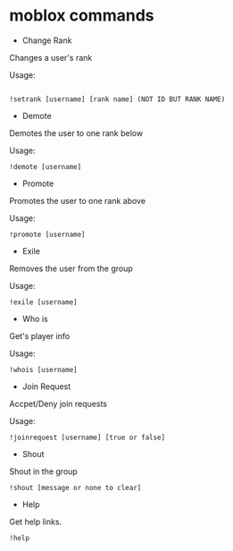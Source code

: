 # moblox commands

- Change Rank

Changes a user's rank

Usage:

```

!setrank [username] [rank name] (NOT ID BUT RANK NAME)

```

- Demote

Demotes the user to one rank below

Usage:

```
!demote [username]
```

- Promote

Promotes the user to one rank above

Usage:

```
!promote [username]
```

- Exile

Removes the user from the group

Usage:

```
!exile [username]
```

- Who is

Get's player info

Usage:

```
!whois [username]
```

- Join Request

Accpet/Deny join requests

Usage:

```
!joinrequest [username] [true or false]
```

- Shout

Shout in the group

```
!shout [message or none to clear]
```

- Help

Get help links.

```
!help
```
